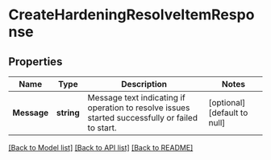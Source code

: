 # CreateHardeningResolveItemResponse

## Properties
Name | Type | Description | Notes
------------ | ------------- | ------------- | -------------
**Message** | **string** | Message text indicating if operation to resolve issues started successfully or failed to start. | [optional] [default to null]

[[Back to Model list]](../README.md#documentation-for-models) [[Back to API list]](../README.md#documentation-for-api-endpoints) [[Back to README]](../README.md)


